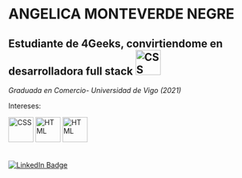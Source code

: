 <h1>ANGELICA MONTEVERDE NEGRE</h1>
<h2>Estudiante de 4Geeks, convirtiendome en desarrolladora full stack <img src="https://user-images.githubusercontent.com/119034362/207701344-3515bfaa-2f37-4f6f-94b0-802f3be5e0e6.png"  width="50" height="50"
     alt="CSS">
</h2>
<p><em>Graduada en Comercio- Universidad de Vigo (2021) </em> </p>
<P>Intereses:</P>
<div border>
<img src="https://www.jasoft.org/Blog/image.axd?picture=/2017/css3logo.png"
     width="50" height="50"
     alt="CSS">
     <img src="https://user-images.githubusercontent.com/119034362/207701694-53138a50-10ee-44f0-a3e0-d791526c4b55.png"
     width="50" height="50"
     alt="HTML">
   <img src="https://user-images.githubusercontent.com/119034362/207702599-edbde8e5-5880-48c7-bdb2-4c414fc28416.png"
        width="50" height="50"
     alt="HTML">
     </div>
     <br>
     <br>
     <div>
<a href="https://www.linkedin.com/in/josegarciarodriguez/" rel="nofollow"><img src="https://camo.githubusercontent.com/daa3415739304e90cbd7073774a08711cd4da7cb998dc4e6233e71dd8350dda5/68747470733a2f2f696d672e736869656c64732e696f2f62616467652f2d4c696e6b6564496e2d3030303030303f7374796c653d666c61742d737175617265266c6162656c436f6c6f723d303030303030266c6f676f3d4c696e6b6564496e266c696e6b3d68747470733a2f2f7777772e6c696e6b6564696e2e636f6d2f696e2f6a6f7365676172636961726f6472696775657a2f" alt="LinkedIn Badge" data-canonical-src="https://www.linkedin.com/in/ang%C3%A9lica-l-monteverde-negre-128980231/" style="max-width: 100%;"></a>
  </div>
  
